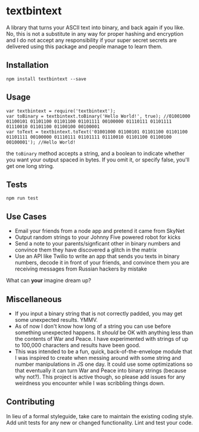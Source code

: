 textbintext
===========

A library that turns your ASCII text into binary, and back again if you like. No, this is not a substitute in any way for proper hashing and encryption and I do not accept any responsibility if your super secret secrets are delivered using this package and people manage to learn them.

## Installation

```
npm install textbintext --save
```

## Usage

```
var textbintext = require('textbintext');
var toBinary = textbintext.toBinary('Hello World!', true); //01001000 01100101 01101100 01101100 01101111 00100000 01110111 01101111 01110010 01101100 01100100 00100001
var toText = textbintext.toText('01001000 01100101 01101100 01101100 01101111 00100000 01110111 01101111 01110010 01101100 01100100 00100001'); //Hello World!
```
the ```toBinary``` method accepts a string, and a boolean to indicate whether you want your output spaced in bytes. If you omit it, or specify false, you'll get one long string.

## Tests

```
npm run test
```

## Use Cases

- Email your friends from a node app and pretend it came from SkyNet
- Output random strings to your Johnny Five powered robot for kicks
- Send a note to your parents/signficant other in binary numbers and convince them they have discovered a glitch in the matrix
- Use an API like Twilio to write an app that sends you texts in binary numbers, decode it in front of your friends, and convince them you are receiving messages from Russian hackers by mistake

What can **your** imagine dream up?

## Miscellaneous

- If you input a binary string that is not correctly padded, you may get some unexpected results. YMMV.
- As of now I don't know how long of a string you can use before something unexpected happens. It *should* be OK with anything less than the contents of War and Peace. I have experimented with strings of up to 100,000 characters and results have been good. 
- This was intended to be a fun, quick, back-of-the-envelope module that I was inspired to create when messing around with some string and number manipulations in JS one day. It could use some optimizations so that eventually it can turn War and Peace into binary strings (because why not?). This project is active though, so please add issues for any weirdness you encounter while I was scribbling things down.

## Contributing

In lieu of a formal styleguide, take care to maintain the existing coding style.
Add unit tests for any new or changed functionality. Lint and test your code.
